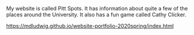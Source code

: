 My website is called Pitt Spots.
It has information about quite a few of the places around the University.
It also has a fun game called Cathy Clicker.

https://mdludwig.github.io/website-portfolio-2020spring/index.html
